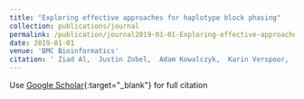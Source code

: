 ```yaml
---
title: "Exploring effective approaches for haplotype block phasing"
collection: publications/journal
permalink: /publication/journal2019-01-01-Exploring-effective-approaches-for-haplotype-block-phasing
date: 2019-01-01
venue: 'BMC Bioinformatics'
citation: ' Ziad Al,  Justin Zobel,  Adam Kowalczyk,  Karin Verspoor,  Benjamin Goudey, &quot;Exploring effective approaches for haplotype block phasing.&quot; BMC Bioinformatics, 2019.'
---
```

Use [Google Scholar](https://scholar.google.com/scholar?q=Exploring+effective+approaches+for+haplotype+block+phasing){:target="_blank"} for full citation